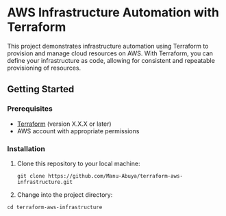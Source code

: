 # AWS Infrastructure Automation with Terraform

This project demonstrates infrastructure automation using Terraform to provision and manage cloud resources on AWS. With Terraform, you can define your infrastructure as code, allowing for consistent and repeatable provisioning of resources.

## Getting Started

### Prerequisites

- [Terraform](https://www.terraform.io/downloads.html) (version X.X.X or later)
- AWS account with appropriate permissions

### Installation

1. Clone this repository to your local machine:
   ```shell
   git clone https://github.com/Manu-Abuya/terraform-aws-infrastructure.git

2. Change into the project directory:
  ```
  cd terraform-aws-infrastructure

